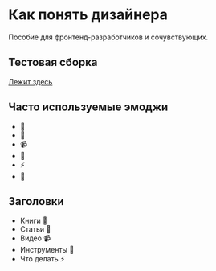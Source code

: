 # Как понять дизайнера

Пособие для фронтенд-разработчиков и сочувствующих.

## Тестовая сборка

[Лежит здесь](https://bespoyasov.ru/test/how-to-understand-designer/)

## Часто используемые эмоджи
- 📖
- 📝
- 📹
- 🔨
- ⚡️
- 🔗

## Заголовки
- <div class="caption">Книги <span class="emoji">📖</span></div>
- <div class="caption">Статьи <span class="emoji">📝</span></div>
- <div class="caption">Видео <span class="emoji">📹</span></div>
- <div class="caption">Инструменты <span class="emoji">🔨</span></div>
- <div class="caption">Что делать <span class="emoji">⚡️</span></div>